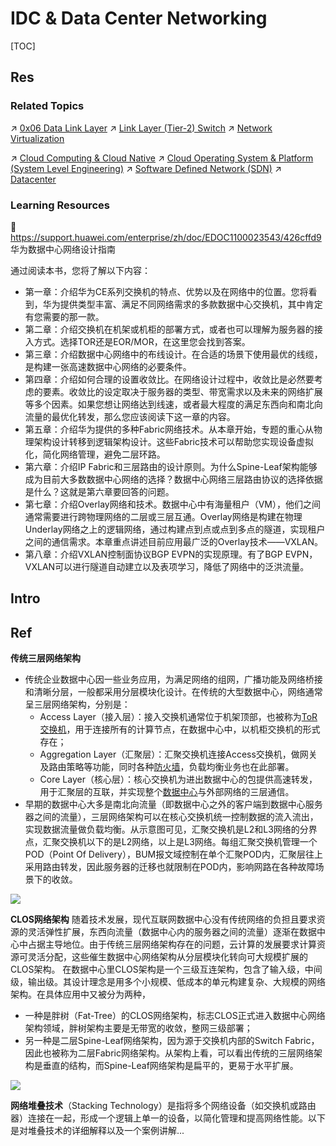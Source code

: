 # IDC & Data Center Networking

[TOC]



## Res
### Related Topics
↗ [0x06 Data Link Layer](../📌%20Computer%20Networking%20Basics%20(Protocol%20Part)/0x06%20Data%20Link%20Layer/0x06%20Data%20Link%20Layer.md)
↗ [Link Layer (Tier-2) Switch](../📌%20Computer%20Networking%20Basics%20(Protocol%20Part)/0x06%20Data%20Link%20Layer/📌%20Link%20Layer%20(Switched%20Network)%20Basics/Link%20Layer%20Network%20Devices/Link%20Layer%20(Tier-2)%20Switch.md)
↗ [Network Virtualization](../Network%20Virtualization/Network%20Virtualization.md)

↗ [Cloud Computing & Cloud Native](../../../Software%20Engineering/☁️%20Cloud%20Computing%20&%20Cloud%20Native/Cloud%20Computing%20&%20Cloud%20Native.md)
↗ [Cloud Operating System & Platform (System Level Engineering)](../../../Software%20Engineering/☁️%20Cloud%20Computing%20&%20Cloud%20Native/Cloud%20Operating%20System%20&%20Platform%20(System%20Level%20Engineering)/Cloud%20Operating%20System%20&%20Platform%20(System%20Level%20Engineering).md)
↗ [Software Defined Network (SDN)](../🙌🏻%20Software%20Defined%20Network%20(SDN)/Software%20Defined%20Network%20(SDN).md)
↗ [Datacenter](../../🍕%20Computer%20Storage%20&%20Database%20Systems/🚀%20High%20Performance%20Storage%20(HPS)/Datacenter.md)


### Learning Resources
📂 https://support.huawei.com/enterprise/zh/doc/EDOC1100023543/426cffd9
华为数据中心网络设计指南

通过阅读本书，您将了解以下内容：
- 第一章：介绍华为CE系列交换机的特点、优势以及在网络中的位置。您将看到，华为提供类型丰富、满足不同网络需求的多款数据中心交换机，其中肯定有您需要的那一款。
- 第二章：介绍交换机在机架或机柜的部署方式，或者也可以理解为服务器的接入方式。选择TOR还是EOR/MOR，在这里您会找到答案。
- 第三章：介绍数据中心网络中的布线设计。在合适的场景下使用最优的线缆，是构建一张高速数据中心网络的必要条件。
- 第四章：介绍如何合理的设置收敛比。在网络设计过程中，收敛比是必然要考虑的要素。收敛比的设定取决于服务器的类型、带宽需求以及未来的网络扩展等多个因素。如果您想让网络达到线速，或者最大程度的满足东西向和南北向流量的最优化转发，那么您应该阅读下这一章的内容。
- 第五章：介绍华为提供的多种Fabric网络技术。从本章开始，专题的重心从物理架构设计转移到逻辑架构设计。这些Fabric技术可以帮助您实现设备虚拟化，简化网络管理，避免二层环路。
- 第六章：介绍IP Fabric和三层路由的设计原则。为什么Spine-Leaf架构能够成为目前大多数数据中心网络的选择？数据中心网络三层路由协议的选择依据是什么？这就是第六章要回答的问题。
- 第七章：介绍Overlay网络和技术。数据中心中有海量租户（VM），他们之间通常需要进行跨物理网络的二层或三层互通。Overlay网络是构建在物理Underlay网络之上的逻辑网络，通过构建点到点或点到多点的隧道，实现租户之间的通信需求。本章重点讲述目前应用最广泛的Overlay技术——VXLAN。
- 第八章：介绍VXLAN控制面协议BGP EVPN的实现原理。有了BGP EVPN，VXLAN可以进行隧道自动建立以及表项学习，降低了网络中的泛洪流量。



## Intro



## Ref
[浅谈：数据中心网络架构的演进]: https://www.ruijie.com.cn/jszl/89179/

**传统三层网络架构**
- 传统企业数据中心因一些业务应用，为满足网络的组网，广播功能及网络桥接和清晰分层，一般都采用分层模块化设计。在传统的大型数据中心，网络通常呈三层网络架构，分别是：
	- Access Layer（接入层）：接入交换机通常位于机架顶部，也被称为[ToR交换机](https://www.ruijie.com.cn/cp/jh-shjzhx/)，用于连接所有的计算节点，在数据中心中，以机柜交换机的形式存在；
	- Aggregation Layer（汇聚层）：汇聚交换机连接Access交换机，做网关及路由策略等功能，同时各种[防火墙](https://www.ruijie.com.cn/cp/aq-wgl/wallz5100/)，负载均衡业务也在此部署。
	- Core Layer（核心层）：核心交换机为进出数据中心的包提供高速转发，用于汇聚层的互联，并实现整个[数据中心](https://www.ruijie.com.cn/cp/jh-shjzhx/)与外部网络的三层通信。
- 早期的数据中心大多是南北向流量（即数据中心之外的客户端到数据中心服务器之间的流量），三层网络架构可以在核心交换机统一控制数据的流入流出，实现数据流量做负载均衡。从示意图可见，汇聚交换机是L2和L3网络的分界点，汇聚交换机以下的是L2网络，以上是L3网络。每组汇聚交换机管理一个POD（Point Of Delivery），BUM报文域控制在单个汇聚POD内，汇聚层往上采用路由转发，因此服务器的迁移也就限制在POD内，影响网路在各种故障场景下的收敛。

![](../../../../../../Assets/Pics/Pasted%20image%2020240512151446.png)

**CLOS网络架构**
随着技术发展，现代互联网数据中心没有传统网络的负担且要求资源的灵活弹性扩展，东西向流量（数据中心内的服务器之间的流量）逐渐在数据中心中占据主导地位。由于传统三层网络架构存在的问题，云计算的发展要求计算资源可灵活分配，这些催生数据中心网络架构从分层模块化转向可大规模扩展的CLOS架构。
在数据中心里CLOS架构是一个三级互连架构，包含了输入级，中间级，输出级。其设计理念是用多个小规模、低成本的单元构建复杂、大规模的网络架构。在具体应用中又被分为两种，
- 一种是胖树（Fat-Tree）的CLOS网络架构，标志CLOS正式进入数据中心网络架构领域，胖树架构主要是无带宽的收敛，整网三级部署；
- 另一种是二层Spine-Leaf网络架构，因为源于交换机内部的Switch Fabric，因此也被称为二层Fabric网络架构。从架构上看，可以看出传统的三层网络架构是垂直的结构，而Spine-Leaf网络架构是扁平的，更易于水平扩展。

![](../../../../../../Assets/Pics/Pasted%20image%2020240512151441.png)


[回顾谷歌数据中心分布式交换架构Aquila]: https://mp.weixin.qq.com/s/O5Ed766Loyht4MKIH-fKTg

[👍 软考网络工程师的难点之一 堆叠技术详解 | 微信公众号]: https://mp.weixin.qq.com/s/CEE8sNVqAwKL3zUFg72n5w

**网络堆叠技术**（Stacking Technology）是指将多个网络设备（如交换机或路由器）连接在一起，形成一个逻辑上单一的设备，以简化管理和提高网络性能。以下是对堆叠技术的详细解释以及一个案例讲解...

[数据中心架构ToR和EoR【总结】]: https://www.cnblogs.com/Anker/p/8998904.html
[深度好文：接入交换机三种架构TOR、EOR 和 MOR：有什么区别？]: https://cloud.tencent.com/developer/article/2239229
[数据中心EOR/MOR/TOR布线概念（整理）]: https://www.cnblogs.com/yickel/p/9787130.html
